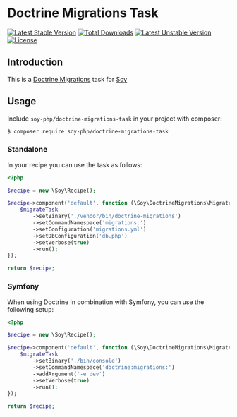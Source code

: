 # Doctrine Migrations Task

[![Latest Stable Version](https://poser.pugx.org/soy-php/doctrine-migrations-task/v/stable)](https://packagist.org/packages/soy-php/doctrine-migrations-task) [![Total Downloads](https://poser.pugx.org/soy-php/doctrine-migrations-task/downloads)](https://packagist.org/packages/soy-php/doctrine-migrations-task) [![Latest Unstable Version](https://poser.pugx.org/soy-php/doctrine-migrations-task/v/unstable)](https://packagist.org/packages/soy-php/doctrine-migrations-task) [![License](https://poser.pugx.org/soy-php/doctrine-migrations-task/license)](https://packagist.org/packages/soy-php/doctrine-migrations-task)

## Introduction
This is a [Doctrine Migrations](https://github.com/doctrine/migrations) task for [Soy](https://github.com/soy-php/soy)

## Usage
Include `soy-php/doctrine-migrations-task` in your project with composer:

```sh
$ composer require soy-php/doctrine-migrations-task
```

### Standalone
In your recipe you can use the task as follows:
```php
<?php

$recipe = new \Soy\Recipe();

$recipe->component('default', function (\Soy\DoctrineMigrations\MigrateTask $migrateTask) {
    $migrateTask
        ->setBinary('./vendor/bin/doctrine-migrations')
        ->setCommandNamespace('migrations:')
        ->setConfiguration('migrations.yml')
        ->setDbConfiguration('db.php')
        ->setVerbose(true)
        ->run();
});

return $recipe;
```

### Symfony
When using Doctrine in combination with Symfony, you can use the following setup:
```php
<?php

$recipe = new \Soy\Recipe();

$recipe->component('default', function (\Soy\DoctrineMigrations\MigrateTask $migrateTask) {
    $migrateTask
        ->setBinary('./bin/console')
        ->setCommandNamespace('doctrine:migrations:')
        ->addArgument('-e dev')
        ->setVerbose(true)
        ->run();
});

return $recipe;
```
